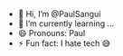 - 👋 Hi, I’m @PaulSangui
- 🌱 I’m currently learning ...
- 😄 Pronouns: Paul
- ⚡ Fun fact: I hate tech 😅 

<!---
PaulSangui/PaulSangui is a ✨ special ✨ repository because its `README.md` (this file) appears on your GitHub profile.
You can click the Preview link to take a look at your changes.
--->
